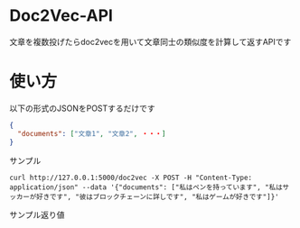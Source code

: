 # Doc2Vec-API
文章を複数投げたらdoc2vecを用いて文章同士の類似度を計算して返すAPIです

# 使い方
以下の形式のJSONをPOSTするだけです

```json
{
  "documents": ["文章1", "文章2", ・・・]
}
```

サンプル

```
curl http://127.0.0.1:5000/doc2vec -X POST -H "Content-Type: application/json" --data '{"documents": ["私はペンを持っています", "私はサッカーが好きです", "彼はブロックチェーンに詳しです", "私はゲームが好きです"]}'
```

サンプル返り値

```

```
